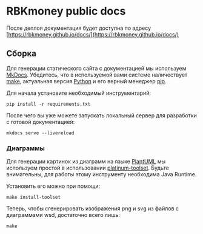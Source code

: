 # RBKmoney public docs

После деплоя документация будет доступна по адресу [https://rbkmoney.github.io/docs/](https://rbkmoney.github.io/docs/)

## Сборка

Для генерации статического сайта с документацией мы используем [MkDocs](http://www.mkdocs.org/). Убедитесь, что в используемой вами системе наличествует [make](https://www.gnu.org/software/make/), актуальная версия [Python](https://python.org) и его верный менеджер [pip](https://pypi.python.org/pypi/pip/).

Для начала установите необходимый инструментарий:

```shell
pip install -r requirements.txt
```

После чего вы уже можете запускать локальный сервер для разработки с готовой документацией:

```shell
mkdocs serve --livereload
```

### Диаграммы

Для генерации картинок из диаграмм на языке [PlantUML](http://plantuml.com) мы используем простой в использовании [platinum-toolset](https://github.com/rbkmoney/platinum-toolset). Будьте внимательны, для работы этому инструменту необходима Java Runtime.

Установить его можно при помощи:

```shell
make install-toolset
```

Теперь, чтобы сгенерировать изображения png и svg из файлов с диаграммами wsd, достаточно всего лишь:

```shell
make
```
